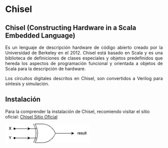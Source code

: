 # Chisel

## Chisel (Constructing Hardware in a Scala Embedded Language)

<p align='justify'>Es un lenguaje de descripción hardware de código abierto creado por la Universidad de Berkeley en el 2012. Chisel está basado en Scala y es una biblioteca de definiciones de clases especiales y objetos predefinidos que hereda los aspectos de programación funcional y orientada a objetos de Scala para la descripción de hardware.</p>

<p align='justify'>Los circuitos digitales descritos en Chisel, son convertidos a Verilog para síntesis y simulación.</p>

## Instalación

Para la comprender la instalación de Chisel, recomiendo visitar el sitio oficial:  [Chisel Sitio Oficial](https://www.chisel-lang.org/ "Chisel Sitio Oficial")





![Compuerta XOR](https://github.com/faurbano/Chisel/blob/main/images/myXOR.png?raw=true)

